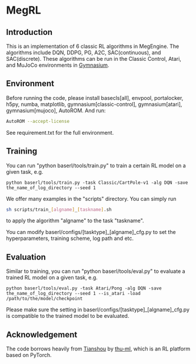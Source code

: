 # MegRL

## Introduction

This is an implementation of 6 classic RL algorithms in MegEngine. The algorithms include DQN, DDPG, PG, A2C, SAC(continuous), and SAC(discrete). These algorithms can be run in the Classic Control, Atari, and MuJoCo environments in [Gymnasium](https://gymnasium.farama.org/).

## Environment

Before running the code, please install basecls[all], envpool, portalocker, h5py, numba, matplotlib, gymnasium[classic-control], gymnasium[atari], gymnasium[mujoco], AutoROM. And run:

```sh
AutoROM --accept-license 
```



See requirement.txt for the full environment.

## Training

You can run "python baserl/tools/train.py" to train a certain RL model on a given task, e.g.

```shell
python baserl/tools/train.py -task Classic/CartPole-v1 -alg DQN -save the_name_of_log_directory --seed 1
```



We offer many examples in the "scripts" directory. You can simply run

```sh
sh scripts/train_[algname]_[taskname].sh
```

to apply the algorithm "algname" to the task "taskname".



You can modify baserl/configs/[tasktype]\_[algname]\_cfg.py to set the hyperparameters, training scheme, log path and etc.

## Evaluation

Similar to training, you can run "python baserl/tools/eval.py" to evaluate a trained RL model on a given task, e.g.

```shell
python baserl/tools/eval.py -task Atari/Pong -alg DQN -save the_name_of_log_directory --seed 1 --is_atari -load /path/to/the/model/checkpoint
```



Please make sure the setting in baserl/configs/[tasktype]\_[algname]\_cfg.py is compatible to the trained model to be evaluated.

## Acknowledgement

The code borrows heavily from [Tianshou](https://github.com/thu-ml/tianshou) by [thu-ml](https://github.com/thu-ml), which is an RL platform based on PyTorch.

